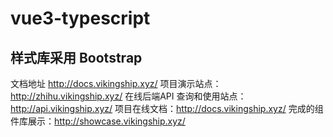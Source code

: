 # vue3-typescript

## 样式库采用 Bootstrap

文档地址 http://docs.vikingship.xyz/
项目演示站点：http://zhihu.vikingship.xyz/
在线后端API 查询和使用站点：http://api.vikingship.xyz/
项目在线文档：http://docs.vikingship.xyz/
完成的组件库展示：http://showcase.vikingship.xyz/